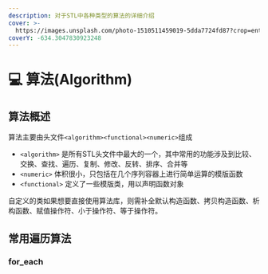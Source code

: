 ```yaml
---
description: 对于STL中各种类型的算法的详细介绍
cover: >-
  https://images.unsplash.com/photo-1510511459019-5dda7724fd87?crop=entropy&cs=srgb&fm=jpg&ixid=MnwxOTcwMjR8MHwxfHNlYXJjaHwyfHxhbGdvcml0aG18ZW58MHx8fHwxNjQ0NDk2MDc2&ixlib=rb-1.2.1&q=85
coverY: -634.3047830923248
---
```


# 💻 算法(Algorithm)

## 算法概述

算法主要由头文件`<algorithm><functional><numeric>`组成

* `<algorithm>` 是所有STL头文件中最大的一个，其中常用的功能涉及到比较、交换、查找、遍历、复制、修改、反转、排序、合并等
* `<numeric>` 体积很小，只包括在几个序列容器上进行简单运算的模版函数
* `<functional>` 定义了一些模版类，用以声明函数对象

自定义的类如果想要直接使用算法库，则需补全默认构造函数、拷贝构造函数、析构函数、赋值操作符、小于操作符、等于操作符。

## 常用遍历算法

### for\_each



